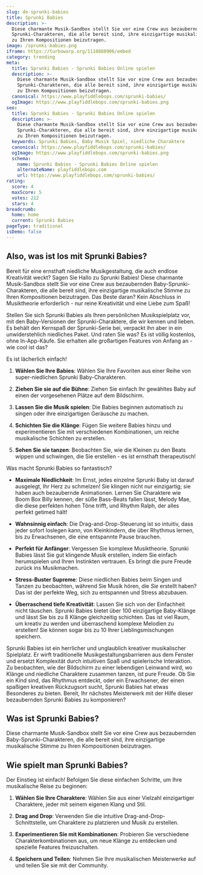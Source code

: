 ```yaml
---
slug: de-sprunki-babies
title: Sprunki Babies
description: >-
  Diese charmante Musik-Sandbox stellt Sie vor eine Crew aus bezaubernden Baby-
  Sprunki-Charakteren, die alle bereit sind, ihre einzigartige musikalische Stimme
  zu Ihren Kompositionen beizutragen.
image: /sprunki-babies.png
iframe: https://turbowarp.org/1110888906/embed
category: trending
meta:
  title: Sprunki Babies - Sprunki Babies Online spielen
  description: >-
    Diese charmante Musik-Sandbox stellt Sie vor eine Crew aus bezaubernden Baby-
    Sprunki-Charakteren, die alle bereit sind, ihre einzigartige musikalische Stimme
    zu Ihren Kompositionen beizutragen.
  canonical: https://www.playfiddlebops.com/sprunki-babies/
  ogImage: https://www.playfiddlebops.com/sprunki-babies.png
seo:
  title: Sprunki Babies - Sprunki Babies Online spielen
  description: >-
    Diese charmante Musik-Sandbox stellt Sie vor eine Crew aus bezaubernden Baby-
    Sprunki-Charakteren, die alle bereit sind, ihre einzigartige musikalische Stimme
    zu Ihren Kompositionen beizutragen.
  keywords: Sprunki Babies, Baby Musik Spiel, niedliche Charaktere
  canonical: https://www.playfiddlebops.com/sprunki-babies/
  ogImage: https://www.playfiddlebops.com/sprunki-babies.png
  schema:
    name: Sprunki Babies - Sprunki Babies Online spielen
    alternateName: playfiddlebops.com
    url: https://www.playfiddlebops.com/sprunki-babies/
rating:
  score: 4
  maxScore: 5
  votes: 212
  stars: 4
breadcrumb:
  home: home
  current: Sprunki Babies
pageType: traditional
isDemo: false
---
```


## Also, was ist los mit Sprunki Babies?

Bereit für eine ernsthaft niedliche Musikgestaltung, die auch endlose Kreativität weckt? Sagen Sie Hallo zu Sprunki Babies! Diese charmante Musik-Sandbox stellt Sie vor eine Crew aus bezaubernden Baby-Sprunki-Charakteren, die alle bereit sind, ihre einzigartige musikalische Stimme zu Ihren Kompositionen beizutragen. Das Beste daran? Kein Abschluss in Musiktheorie erforderlich - nur reine Kreativität und eine Liebe zum Spaß!

Stellen Sie sich Sprunki Babies als Ihren persönlichen Musikspielplatz vor, mit den Baby-Versionen der Sprunki-Charaktere, die wir kennen und lieben. Es behält den Kernspaß der Sprunki-Serie bei, verpackt ihn aber in ein unwiderstehlich niedliches Paket. Und raten Sie was? Es ist völlig kostenlos, ohne In-App-Käufe. Sie erhalten alle großartigen Features von Anfang an - wie cool ist das?

Es ist lächerlich einfach!

1. **Wählen Sie Ihre Babies**: Wählen Sie Ihre Favoriten aus einer Reihe von super-niedlichen Sprunki Baby-Charakteren.

1. **Ziehen Sie sie auf die Bühne**: Ziehen Sie einfach Ihr gewähltes Baby auf einen der vorgesehenen Plätze auf dem Bildschirm.

1. **Lassen Sie die Musik spielen**: Die Babies beginnen automatisch zu singen oder ihre einzigartigen Geräusche zu machen.

1. **Schichten Sie die Klänge**: Fügen Sie weitere Babies hinzu und experimentieren Sie mit verschiedenen Kombinationen, um reiche musikalische Schichten zu erstellen.

1. **Sehen Sie sie tanzen**: Beobachten Sie, wie die Kleinen zu den Beats wippen und schwingen, die Sie erstellen - es ist ernsthaft therapeutisch!

Was macht Sprunki Babies so fantastisch?

- **Maximale Niedlichkeit**: Im Ernst, jedes einzelne Sprunki Baby ist darauf ausgelegt, Ihr Herz zu schmelzen! Sie klingen nicht nur einzigartig; sie haben auch bezaubernde Animationen. Lernen Sie Charaktere wie Boom Box Billy kennen, der süße Bass-Beats fallen lässt, Melody Mae, die diese perfekten hohen Töne trifft, und Rhythm Ralph, der alles perfekt getimed hält!

- **Wahnsinnig einfach**: Die Drag-and-Drop-Steuerung ist so intuitiv, dass jeder sofort loslegen kann, von Kleinkindern, die über Rhythmus lernen, bis zu Erwachsenen, die eine entspannte Pause brauchen.

- **Perfekt für Anfänger**: Vergessen Sie komplexe Musiktheorie. Sprunki Babies lässt Sie gut klingende Musik erstellen, indem Sie einfach herumspielen und Ihren Instinkten vertrauen. Es bringt die pure Freude zurück ins Musikmachen.

- **Stress-Buster Supreme**: Diese niedlichen Babies beim Singen und Tanzen zu beobachten, während Sie Musik hören, die *Sie* erstellt haben? Das ist der perfekte Weg, sich zu entspannen und Stress abzubauen.

- **Überraschend tiefe Kreativität**: Lassen Sie sich von der Einfachheit nicht täuschen. Sprunki Babies bietet über 100 einzigartige Baby-Klänge und lässt Sie bis zu 8 Klänge gleichzeitig schichten. Das ist viel Raum, um kreativ zu werden und überraschend komplexe Melodien zu erstellen! Sie können sogar bis zu 10 Ihrer Lieblingsmischungen speichern.

Sprunki Babies ist ein herrlicher und unglaublich kreativer musikalischer Spielplatz. Er wirft traditionelle Musikgestaltungsbarrieren aus dem Fenster und ersetzt Komplexität durch intuitiven Spaß und spielerische Interaktion. Zu beobachten, wie der Bildschirm zu einer lebendigen Leinwand wird, wo Klänge und niedliche Charaktere zusammen tanzen, ist pure Freude. Ob Sie ein Kind sind, das Rhythmus entdeckt, oder ein Erwachsener, der einen spaßigen kreativen Rückzugsort sucht, Sprunki Babies hat etwas Besonderes zu bieten. Bereit, Ihr nächstes Meisterwerk mit der Hilfe dieser bezaubernden Sprunki Babies zu komponieren?

## Was ist Sprunki Babies?

Diese charmante Musik-Sandbox stellt Sie vor eine Crew aus bezaubernden Baby-Sprunki-Charakteren, die alle bereit sind, ihre einzigartige musikalische Stimme zu Ihren Kompositionen beizutragen.

## Wie spielt man Sprunki Babies?

Der Einstieg ist einfach! Befolgen Sie diese einfachen Schritte, um Ihre musikalische Reise zu beginnen:

1. **Wählen Sie Ihre Charaktere**: Wählen Sie aus einer Vielzahl einzigartiger Charaktere, jeder mit seinem eigenen Klang und Stil.

1. **Drag and Drop**: Verwenden Sie die intuitive Drag-and-Drop-Schnittstelle, um Charaktere zu platzieren und Musik zu erstellen.

1. **Experimentieren Sie mit Kombinationen**: Probieren Sie verschiedene Charakterkombinationen aus, um neue Klänge zu entdecken und spezielle Features freizuschalten.

1. **Speichern und Teilen**: Nehmen Sie Ihre musikalischen Meisterwerke auf und teilen Sie sie mit der Community.